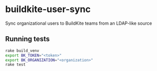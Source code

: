 # buildkite-user-sync
Sync organizational users to BuildKite teams from an LDAP-like source

## Running tests
```bash
rake build_venv
export BK_TOKEN="<token>"
export BK_ORGANIZATION="<organization>"
rake test
```
